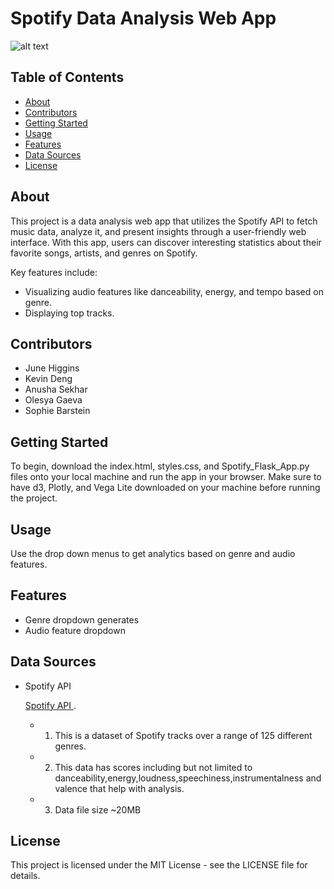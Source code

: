 # Spotify Data Analysis Web App
![alt text](https://d3.harvard.edu/platform-digit/wp-content/uploads/sites/2/2020/04/spotify-logo-1920x1080-2.jpg)
## Table of Contents
* [About](https://github.com/June-buggy/Project-03#about)
* [Contributors](https://github.com/June-buggy/Project-03#contributors)
* [Getting Started](https://github.com/June-buggy/Project-03#getting-started)
* [Usage](https://github.com/June-buggy/Project-03#usage)
* [Features](https://github.com/June-buggy/Project-03#features)
* [Data Sources](https://github.com/June-buggy/Project-03#data-sources)
* [License](https://github.com/June-buggy/Project-03#license)
## About
This project is a data analysis web app that utilizes the Spotify API to fetch music data, analyze it, and present insights through a user-friendly web interface. With this app, users can discover interesting statistics about their favorite songs, artists, and genres on Spotify.

Key features include:
* Visualizing audio features like danceability, energy, and tempo based on genre.
* Displaying top tracks.
## Contributors 
* June Higgins 
* Kevin Deng 
* Anusha Sekhar
* Olesya Gaeva
* Sophie Barstein


## Getting Started
To begin, download the index.html, styles.css, and Spotify_Flask_App.py files onto your local machine and run the app in your browser. Make sure to have d3, Plotly, and Vega Lite downloaded on your machine before running the project. 
## Usage
Use the drop down menus to get analytics based on  genre and audio features. 
## Features
* Genre dropdown generates 
* Audio feature dropdown 
## Data Sources
* Spotify API
 

  <a href="https://www.kaggle.com/datasets/maharshipandya/-spotify-tracks-dataset/data"> Spotify API </a>.
  * 1. This is a dataset of Spotify tracks over a range of 125 different genres.
  * 2. This data has scores including but not limited to danceability,energy,loudness,speechiness,instrumentalness and valence that help with analysis.
  * 3. Data file size ~20MB

## License
This project is licensed under the MIT License - see the LICENSE file for details.

